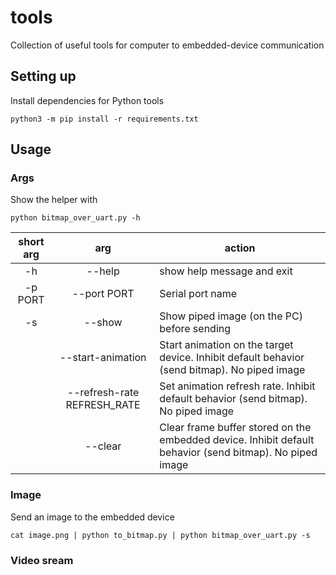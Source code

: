 # tools
Collection of useful tools for computer to embedded-device communication

## Setting up
Install dependencies for Python tools
```
python3 -m pip install -r requirements.txt
```

## Usage

### Args
Show the helper with
```
python bitmap_over_uart.py -h
```

| short arg |             arg             | action                                                                                                   |
|:---------:|:---------------------------:|----------------------------------------------------------------------------------------------------------|
|     -h    | --help                      | show help message and exit                                                                               |
|  -p PORT  | --port PORT                 | Serial port name                                                                                         |
|     -s    | --show                      | Show piped image (on the PC) before sending                                                              |
|           | --start-animation           | Start animation on the target device. Inhibit default behavior (send bitmap). No piped image             |
|           | --refresh-rate REFRESH_RATE | Set animation refresh rate. Inhibit default behavior (send bitmap). No piped image                       |
|           | --clear                     | Clear frame buffer stored on the embedded device. Inhibit default behavior (send bitmap). No piped image |

### Image
Send an image to the embedded device
```
cat image.png | python to_bitmap.py | python bitmap_over_uart.py -s
```

### Video sream
